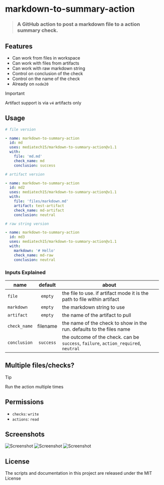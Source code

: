 # markdown-to-summary-action

> ### A GitHub action to post a markdown file to a action summary check.

## Features

- Can work from files in workspace
- Can work with files from artifacts
- Can work with raw markdown string
- Control on conclusion of the check
- Control on the name of the check
- Already on `node20`

> [!IMPORTANT]
> Artifact support is via `v4` artifacts only

## Usage

```yaml
# file version

- name: markdown-to-summary-action
  id: md
  uses: mediatech15/markdown-to-summary-action@v1.1
  with:
    file: 'md.md'
    check_name: md
    conclusion: success

# artifact version

- name: markdown-to-summary-action
  id: md2
  uses: mediatech15/markdown-to-summary-action@v1.1
  with:
    file: 'files/markdown.md'
    artifact: test-artifact
    check_name: md-artifact
    conclusion: neutral

# raw string version

- name: markdown-to-summary-action
  id: md3
  uses: mediatech15/markdown-to-summary-action@v1.1
  with:
    markdown: '# Hello'
    check_name: md-raw
    conclusion: neutral
```

### Inputs Explained

|name|default|about|
|---|:---:|---|
|`file`|`empty`|the file to use. if artifact mode it is the path to file within artifact|
|`markdown`|`empty`|the markdown string to use|
|`artifact`|`empty`|the name of the artifact to pull|
|`check_name`|filename|the name of the check to show in the run. defaults to the files name|
|`conclusion`|`success`|the outcome of the check. can be `success`, `failure`, `action_required`, `neutral`|

## Multiple files/checks?

> [!TIP]
> Run the action multiple times

## Permissions

- `checks`: `write`
- `actions`: `read`

## Screenshots

![Screenshot](/images/custom-name.png)
![Screenshot](/images/default-name.png)
![Screenshot](/images/list.png)

## License
The scripts and documentation in this project are released under the MIT License